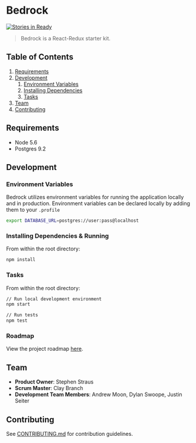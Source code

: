 # Bedrock
[![Stories in Ready](https://badge.waffle.io/regolithed/react-bedrock.svg?label=ready&title=Ready)](http://waffle.io/regolithed/react-bedrock)

> Bedrock is a React-Redux starter kit.

## Table of Contents

1. [Requirements](#requirements)
1. [Development](#development)
    1. [Environment Variables](#environment-variables)
    1. [Installing Dependencies](#installing-dependencies)
    1. [Tasks](#tasks)
1. [Team](#team)
1. [Contributing](#contributing)


## Requirements

- Node 5.6
- Postgres 9.2


## Development

### Environment Variables
Bedrock utilizes environment variables for running the application locally and in production. Environment variables can be declared locally by adding them to your ```.profile```
```sh
export DATABASE_URL=postgres://user:pass@localhost
```

### Installing Dependencies & Running

From within the root directory:

```sh
npm install
```

### Tasks

From within the root directory:

```sh
// Run local development environment
npm start

// Run tests
npm test
```


### Roadmap

View the project roadmap [here](https://github.com/regolithed/react-bedrock/issues).

## Team

  - **Product Owner**: Stephen Straus
  - **Scrum Master**: Clay Branch
  - **Development Team Members**: Andrew Moon, Dylan Swoope, Justin Seiter


## Contributing

See [CONTRIBUTING.md](https://github.com/regolithed/react-bedrock/blob/master/CONTRIBUTING.md) for contribution guidelines.